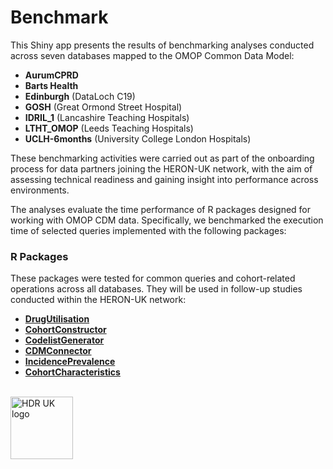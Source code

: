 # Benchmark

This Shiny app presents the results of benchmarking analyses conducted across seven databases mapped to the OMOP Common Data Model:

- **AurumCPRD**  
- **Barts Health**  
- **Edinburgh** (DataLoch C19)
- **GOSH** (Great Ormond Street Hospital) 
- **IDRIL_1** (Lancashire Teaching Hospitals)
- **LTHT_OMOP** (Leeds Teaching Hospitals)
- **UCLH-6months** (University College London Hospitals)

These benchmarking activities were carried out as part of the onboarding process for data partners joining the HERON-UK network, with the aim of assessing technical readiness and gaining insight into performance across environments.

The analyses evaluate the time performance of R packages designed for working with OMOP CDM data. Specifically, we benchmarked the execution time of selected queries implemented with the following packages:

### R Packages

These packages were tested for common queries and cohort-related operations across all databases. They will be used in follow-up studies conducted within the HERON-UK network:


- [**DrugUtilisation**](https://darwin-eu.github.io/DrugUtilisation/)
- [**CohortConstructor**](https://ohdsi.github.io/CohortConstructor/) 
- [**CodelistGenerator**](https://darwin-eu.github.io/CodelistGenerator/) 
- [**CDMConnector**](https://darwin-eu.github.io/CDMConnector/)
- [**IncidencePrevalence**](https://darwin-eu.github.io/IncidencePrevalence/) 
- [**CohortCharacteristics**](https://darwin-eu.github.io/CohortCharacteristics/) 



<br>

<img src="hdruk_logo.svg" alt="HDR UK logo" style="height: 100px;" />